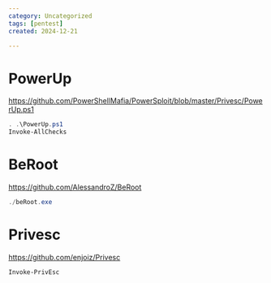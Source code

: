 ```yaml
---
category: Uncategorized
tags: [pentest]
created: 2024-12-21

---
```

# PowerUp
https://github.com/PowerShellMafia/PowerSploit/blob/master/Privesc/PowerUp.ps1
```powershell
. .\PowerUp.ps1
Invoke-AllChecks
```
# BeRoot
https://github.com/AlessandroZ/BeRoot
```powershell
./beRoot.exe
```
# Privesc
https://github.com/enjoiz/Privesc
```powershell
Invoke-PrivEsc
```
